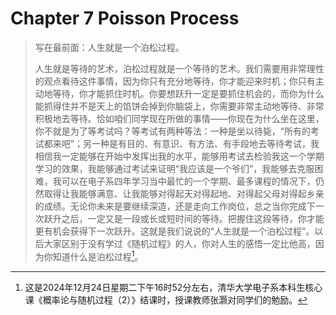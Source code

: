 # Chapter 7 Poisson Process

> 写在最前面：人生就是一个泊松过程。
>
> 人生就是等待的艺术，泊松过程就是一个等待的艺术。我们需要用非常理性的观点看待这件事情，因为你只有充分地等待，你才能迎来时机；你只有主动地等待，你才能抓住时机。你要想跃升一定是要抓住机会的，而你为什么能抓得住并不是天上的馅饼会掉到你脑袋上，你需要非常主动地等待、非常积极地去等待。恰如咱们同学现在所做的事情——你现在为什么坐在这里，你不就是为了等考试吗？等考试有两种等法：一种是坐以待毙，“所有的考试都来吧”；另一种是有目的、有意识、有方法、有手段地去等待考试，我相信我一定能够在开始中发挥出我的水平，能够用考试去检验我这一个学期学习的效果，我能够通过考试来证明“我应该是一个爷们”，我能够去克服困难，我可以在电子系四年学习当中最忙的一个学期、最多课程的情况下，仍然取得让我能够满意、让我能够对得起天对得起地、对得起父母对得起乡亲的成绩。无论你未来是要继续深造，还是走向工作岗位，总之当你完成下一次跃升之后，一定又是一段或长或短时间的等待。把握住这段等待，你才能更有机会获得下一次跃升。这就是我们说说的“人生就是一个泊松过程”。以后大家区别于没有学过《随机过程》的人，你对人生的感悟一定比他高，因为你知道什么是泊松过程[^1]。

[^1]: 这是2024年12月24日星期二下午16时52分左右，清华大学电子系本科生核心课《概率论与随机过程（2）》结课时，授课教师张灏对同学们的勉励。
